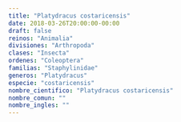 ```yaml
---
title: "Platydracus costaricensis"
date: 2018-03-26T20:00:00-00:00
draft: false
reinos: "Animalia"
divisiones: "Arthropoda"
clases: "Insecta"
ordenes: "Coleoptera"
familias: "Staphylinidae"
generos: "Platydracus"
especie: "costaricensis"
nombre_cientifico: "Platydracus costaricensis"
nombre_comun: ""
nombre_ingles: ""
---
```

